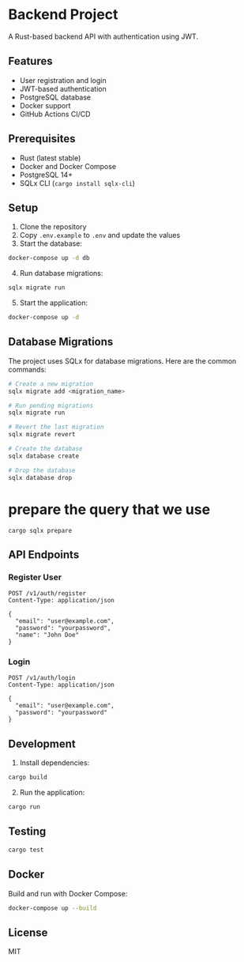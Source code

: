 # Backend Project

A Rust-based backend API with authentication using JWT.

## Features

- User registration and login
- JWT-based authentication
- PostgreSQL database
- Docker support
- GitHub Actions CI/CD

## Prerequisites

- Rust (latest stable)
- Docker and Docker Compose
- PostgreSQL 14+
- SQLx CLI (`cargo install sqlx-cli`)

## Setup

1. Clone the repository
2. Copy `.env.example` to `.env` and update the values
3. Start the database:
```bash
docker-compose up -d db
```

4. Run database migrations:
```bash
sqlx migrate run
```

5. Start the application:
```bash
docker-compose up -d
```

## Database Migrations

The project uses SQLx for database migrations. Here are the common commands:

```bash
# Create a new migration
sqlx migrate add <migration_name>

# Run pending migrations
sqlx migrate run

# Revert the last migration
sqlx migrate revert

# Create the database
sqlx database create

# Drop the database
sqlx database drop
```

# prepare the query that we use
```
cargo sqlx prepare
```

## API Endpoints

### Register User
```
POST /v1/auth/register
Content-Type: application/json

{
  "email": "user@example.com",
  "password": "yourpassword",
  "name": "John Doe"
}
```

### Login
```
POST /v1/auth/login
Content-Type: application/json

{
  "email": "user@example.com",
  "password": "yourpassword"
}
```

## Development

1. Install dependencies:
```bash
cargo build
```

2. Run the application:
```bash
cargo run
```

## Testing

```bash
cargo test
```

## Docker

Build and run with Docker Compose:
```bash
docker-compose up --build
```

## License

MIT 
